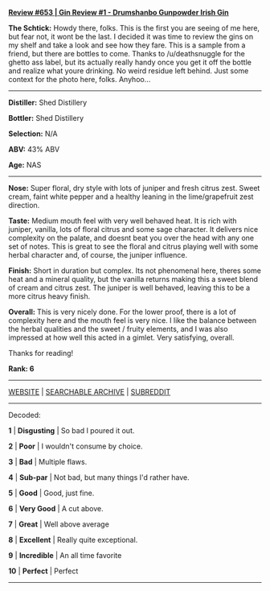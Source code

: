 
[**Review #653 | Gin Review #1 - Drumshanbo Gunpowder Irish Gin**]( https://t8ke.review/review-653-gunpowder-gin/)

**The Schtick:** Howdy there, folks. This is the first you are seeing of me here, but fear not, it wont be the last. I decided it was time to review the gins on my shelf and take a look and see how they fare. This is a sample from a friend, but there are bottles to come. Thanks to /u/deathsnuggle for the ghetto ass label, but its actually really handy once you get it off the bottle and realize what youre drinking. No weird residue left behind. Just some context for the photo here, folks. Anyhoo...

-----

**Distiller:** Shed Distillery

**Bottler:** Shed Distillery

**Selection:** N/A

**ABV:**  43% ABV

**Age:** NAS 

-----

**Nose:**  Super floral, dry style with lots of juniper and fresh citrus zest. Sweet cream, faint white pepper and a healthy leaning in the lime/grapefruit zest direction. 

**Taste:** Medium mouth feel with very well behaved heat. It is rich with juniper, vanilla, lots of floral citrus and some sage character. It delivers nice complexity on the palate, and doesnt beat you over the head with any one set of notes. This is great to see the floral and citrus playing well with some herbal character and, of course, the juniper influence. 

**Finish:** Short in duration but complex. Its not phenomenal here, theres some heat and a mineral quality, but the vanilla returns making this a sweet blend of cream and citrus zest. The juniper is well behaved, leaving this to be a more citrus heavy finish.

**Overall:** This is very nicely done. For the lower proof, there is a lot of complexity here and the mouth feel is very nice. I like the balance between the herbal qualities and the sweet / fruity elements, and I was also impressed at how well this acted in a gimlet. Very satisfying, overall.

Thanks for reading!

**Rank: 6**



-----

[WEBSITE](https://t8ke.review) | [SEARCHABLE ARCHIVE](https://t8ke.review/review-archive/) | [SUBREDDIT](https://reddit.com/r/t8kereviews)

-----

Decoded:

**1** | **Disgusting** | So bad I poured it out.

**2** | **Poor** | I wouldn't consume by choice.

**3** | **Bad** | Multiple flaws.

**4** | **Sub-par** | Not bad, but many things I'd rather have.

**5** | **Good** | Good, just fine.

**6** | **Very Good** | A cut above.

**7** | **Great** | Well above average

**8** | **Excellent** | Really quite exceptional.

**9** | **Incredible** | An all time favorite

**10** | **Perfect** | Perfect

----

